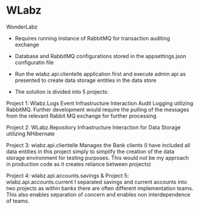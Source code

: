 # WLabz
 WonderLabz

 - Requires running instance of RabbitMQ for transaction auditing exchange
 
 - Database and RabbitMQ configurations stored in the appsettings.json configuratin file
 
 - Run the wlabz.api.clientelle application first and execute admin api as presented to create data storage entities in the data store
 
 - The solution is divided into 5 projects:

 Project 1: Wlabz.Logs
 Event Infrastructure Interaction Audit Logging utilizing RabbitMQ. Further development would require the pulling of the messages from the relevant Rabbit MQ exchange for further processing
 
 Project 2: WLabz.Repository
 Infrastructure Interaction for Data Storage utilizing NHibernate
 
 Project 3: wlabz.api.clientelle
 Manages the Bank clients 
 (I have included all data entities in this project simply to simplify the creation of the data storage environment for testing purposes. This would not be my approach in production code as it creates reliance between projects)
 
 Project 4: wlabz.api.accounts.savings &  Project 5: wlabz.api.accounts.current
I separated savings and current accounts into two projects as within banks there are often different implementation teams. This also enables separation of concern and enables non interdependence of teams.
 

 
 
